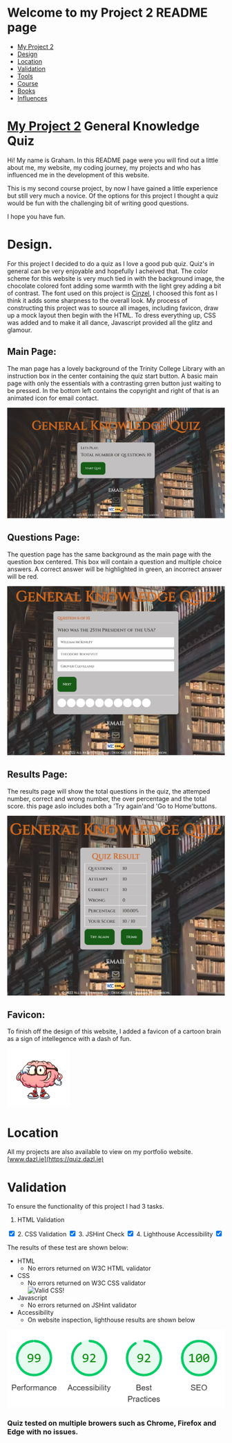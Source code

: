 # Welcome to my Project 2 README page

<ul class="navlist">
                <li><a href="#my project 2">My Project 2</a></li>
                <li><a href="#design">Design</a></li>
                <li><a href="#location">Location</a></li>
                <li><a href="#validation">Validation</a></li>
                <li><a href="#tools">Tools</a></li>
                <li><a href="#course">Course</a></li>
                <li><a href="#books">Books</a></li>
                <li><a href="#influences">Influences</a></li>
            </ul>

# [My Project 2](https://quiz.dazl.ie)  General Knowledge Quiz

Hi! My name is Graham. In this README page were you will find out a little about me, my website, my coding journey, my projects and who has influenced me in the development of this website.

This is my second course project, by now I have gained a little experience but still very much a novice. Of the options for this project I thought a quiz would be fun with the challenging bit of writing good questions.

I hope you have fun.


# Design.

For this project I decided to do a quiz as I love a good pub quiz. Quiz's in general can be very enjoyable and hopefully I acheived that. The color scheme for this website is very much tied in with the background image, the chocolate colored font adding some warmth with the light grey adding a bit of contrast. The font used on this project is <u>Cinzel</u>, I choosed this font as I think it adds some sharpness to the overall look. My process of constructing this project was to source all images, including favicon, draw up a mock layout then begin with the HTML. To dress everything up, CSS was added and to make it all dance, Javascript provided all the glitz and glamour.

## <b>Main Page:</b>
The man page has a lovely background of the Trinity College Library with an instruction box in the center containing the quiz start button. A basic main page with only the essentials with a contrasting grren button just waiting to be pressed. In the bottom left contains the copyright and right of that is an animated icon for email contact.
<div>
<img title="Main Page" alt="main quiz web page" src="assets/images/README1.png";>
</div>

## <b> Questions Page:</b>
The question page has the same background as the main page with the question box centered. This box will contain a question and multiple choice answers. A correct answer will be highlighted in green, an incorrect answer will be red.
<div>
<img title="Question Page" alt="Question and multiple choice answers" src="assets/images/README2.png";>
</div>

## <b>Results Page:</b>
The results page will show the total questions in the quiz, the attemped number, correct and wrong number, the over percentage and the total score.
this page aslo includes both a 'Try again'and 'Go to Home'buttons.
<div>
<img title="Results page Page" alt="Quiz results" src="assets/images/README3.png">
</div>

## <b>Favicon:</b>
To finish off the design of this website, I added a favicon of a cartoon brain as a sign of intellegence with a dash of fun.

<div>
<img title="favicon" alt="Website favicon" src="assets/images/favicon.png";>
</div>

# Location

All my projects are also available to view on my portfolio website.
[www.dazl.ie](https://quiz.dazl.ie)

# Validation
To ensure the functionality of this project I had 3 tasks.
1. HTML Validation
<input type="checkbox" input checked>
2. CSS Validation
<input type="checkbox" input checked>
3. JSHint Check
<input type="checkbox" input checked>
4. Lighthouse Accessibility
<input type="checkbox" input checked>

The results of these test are shown below:
<ul>
<li>HTML <ul style="list-style-type:circle"><li>No errors returned on W3C HTML validator</li></ul>
</li>
<li>CSS <ul style="list-style-type:circle"><li>No errors returned on W3C CSS validator<br>
<img style="border:0;width:88px;height:31px"
        src="https://jigsaw.w3.org/css-validator/images/vcss"
        alt="Valid CSS!"/></li></ul>
</li>
<li>Javascript <ul style="list-style-type:circle"><li>No errors returned on JSHint validator</li></ul>
</li>
<li>Accessibility <ul style="list-style-type:circle"><li>On website inspection, lighthouse results are shown below</li></ul>
</li>
</ul>
<img title="lighthouse" alt="lighthouse result" src="assets/images/lighthouse.png";>

### Quiz tested on multiple browers such as Chrome, Firefox and Edge with no issues.
